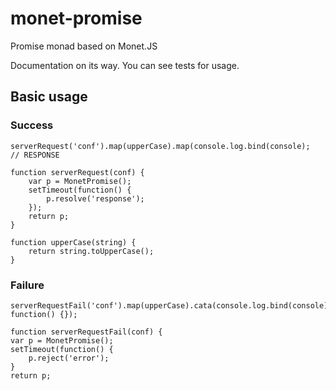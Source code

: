 # monet-promise
Promise monad based on Monet.JS

Documentation on its way.  You can see tests for usage.

## Basic usage

### Success

    serverRequest('conf').map(upperCase).map(console.log.bind(console);  // RESPONSE
    
    function serverRequest(conf) {
        var p = MonetPromise();
        setTimeout(function() {
            p.resolve('response');
        });
        return p;
    }
    
    function upperCase(string) {
        return string.toUpperCase();
    }

### Failure

    serverRequestFail('conf').map(upperCase).cata(console.log.bind(console), function() {});

    function serverRequestFail(conf) {
    var p = MonetPromise();
    setTimeout(function() {
        p.reject('error');
    }
    return p;
